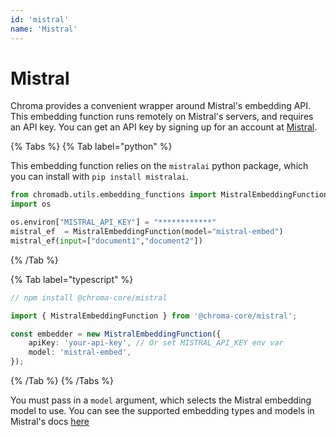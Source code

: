 ```yaml
---
id: 'mistral'
name: 'Mistral'
---
```


# Mistral

Chroma provides a convenient wrapper around Mistral's embedding API. This embedding function runs remotely on Mistral's servers, and requires an API key. You can get an API key by signing up for an account at [Mistral](https://mistral.ai/).

{% Tabs %}
{% Tab label="python" %}

This embedding function relies on the `mistralai` python package, which you can install with `pip install mistralai`.

```python
from chromadb.utils.embedding_functions import MistralEmbeddingFunction
import os

os.environ["MISTRAL_API_KEY"] = "************"
mistral_ef  = MistralEmbeddingFunction(model="mistral-embed")
mistral_ef(input=["document1","document2"])
```

{% /Tab %}

{% Tab label="typescript" %}

```typescript
// npm install @chroma-core/mistral

import { MistralEmbeddingFunction } from '@chroma-core/mistral';

const embedder = new MistralEmbeddingFunction({
    apiKey: 'your-api-key', // Or set MISTRAL_API_KEY env var
    model: 'mistral-embed',
});
```

{% /Tab %}
{% /Tabs %}

You must pass in a `model` argument, which selects the Mistral embedding model to use. You can see the supported embedding types and models in Mistral's docs [here](https://docs.mistral.ai/capabilities/embeddings/overview/)
